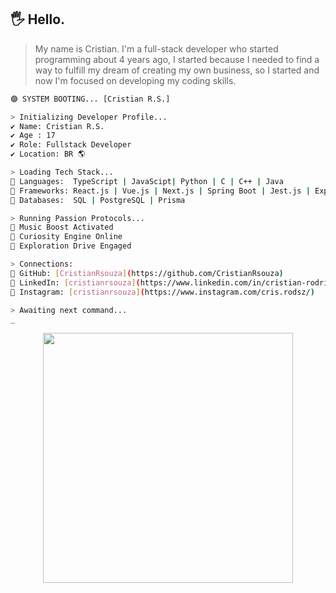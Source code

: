 

## 🖐 Hello.

> My name is Cristian. I'm a full-stack developer who started programming about 4 years ago, I started because I needed to find a way to fulfill my dream of creating my own business, so I started and now I'm focused on developing my coding skills.

```bash
🟣 SYSTEM BOOTING... [Cristian R.S.]

> Initializing Developer Profile...
✔️ Name: Cristian R.S.
✔️ Age : 17
✔️ Role: Fullstack Developer
✔️ Location: BR 🌎

> Loading Tech Stack...
🧠 Languages:  TypeScript | JavaScipt| Python | C | C++ | Java
🧩 Frameworks: React.js | Vue.js | Next.js | Spring Boot | Jest.js | Express.js
💾 Databases:  SQL | PostgreSQL | Prisma

> Running Passion Protocols...
🎵 Music Boost Activated
🧠 Curiosity Engine Online
🚀 Exploration Drive Engaged

> Connections:
🔗 GitHub: [CristianRsouza](https://github.com/CristianRsouza)
🔗 LinkedIn: [cristianrsouza](https://www.linkedin.com/in/cristian-rodrigues-548ab4250/)
🔗 Instagram: [cristianrsouza](https://www.instagram.com/cris.rodsz/)

> Awaiting next command...
_

```
<p align="center">
  <img width="400" src="https://github-readme-stats.vercel.app/api?username=CristianRsouza&theme=nord&show_icons=true&hide_border=true&count_private=true" />
  <img width="400 src="https://github-readme-stats.vercel.app/api/top-langs/?username=CristianRsouza&theme=nord&show_icons=true&hide_border=true&layout=compact">
</p>

